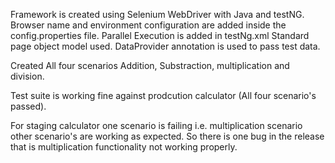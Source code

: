Framework is created using Selenium WebDriver with Java and testNG. Browser name and environment configuration are added inside the config.properties file. Parallel Execution is added in testNg.xml Standard page object model used. DataProvider annotation is used to pass test data.

Created All four scenarios Addition, Substraction, multiplication and division.

Test suite is working fine against prodcution calculator (All four scenario's passed).

For staging calculator one scenario is failing i.e. multiplication scenario other scenario's are working as expected. So there is one bug in the release that is multiplication functionality not working properly.
